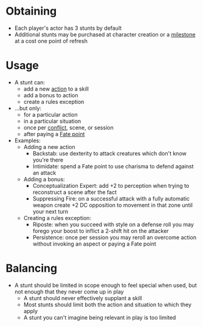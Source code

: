 # Obtaining

* Each player's actor has 3 stunts by default
* Additional stunts may be purchased at character creation or a [milestone](Advancement.md) at a cost one point of refresh

# Usage

* A stunt can:
  * add a new [action](Skills.md#usage) to a skill
  * add a bonus to action
  * create a rules exception
* ...but only:
  * for a particular action
  * in a particular situation
  * once per [conflict](Conflicts.md), scene, or session
  * after paying a [Fate point](Fate_Points.md)
* Examples:
  * Adding a new action
    * Backstab: use dexterity to attack creatures which don't know you're there
    * Intimidate: spend a Fate point to use charisma to defend against an attack 
  * Adding a bonus:    
    * Conceptualization Expert: add +2 to perception when trying to reconstruct a scene after the fact
    * Suppressing Fire: on a successful attack with a fully automatic weapon create +2 DC opposition to movement in that zone until your next turn
  * Creating a rules exception:
    * Riposte: when you succeed with style on a defense roll you may forego your boost to inflict a 2-shift hit on the attacker
    * Persistence: once per session you may reroll an overcome action without invoking an aspect or paying a Fate point
    
# Balancing

* A stunt should be limited in scope enough to feel special when used, but not enough that they never come up in play
  * A stunt should never effectively supplant a skill
  * Most stunts should limit both the action and situation to which they apply
  * A stunt you can't imagine being relevant in play is too limited
